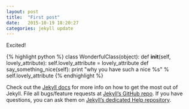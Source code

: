 ```yaml
---
layout: post
title:  "First post"
date:   2015-10-19 18:20:27
categories: jekyll update
---
```

Excited!

{% highlight python %}
class WonderfulClass(object):
	def __init__(self, lovely_attribute):
		self.lovely_attribute = lovely_attribute
	def say_something_nice(self):
		print "why you have such a nice %s" % self.lovely_attribute
{% endhighlight %}

Check out the [Jekyll docs][jekyll] for more info on how to get the most out of Jekyll. File all bugs/feature requests at [Jekyll’s GitHub repo][jekyll-gh]. If you have questions, you can ask them on [Jekyll’s dedicated Help repository][jekyll-help].

[jekyll]:      http://jekyllrb.com
[jekyll-gh]:   https://github.com/jekyll/jekyll
[jekyll-help]: https://github.com/jekyll/jekyll-help
